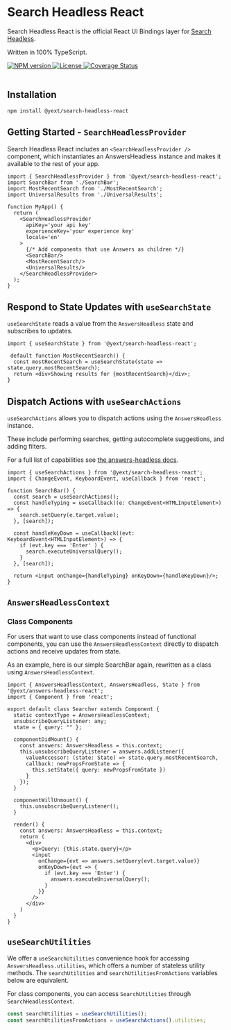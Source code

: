 # Search Headless React

Search Headless React is the official React UI Bindings layer for [Search Headless](https://www.npmjs.com/package/@yext/answers-headless).

Written in 100% TypeScript.

<div>
  <a href="https://npmjs.org/package/@yext/search-headless-react">
    <img src="https://img.shields.io/npm/v/@yext/search-headless-react" alt="NPM version"/>
  </a>
  <a href="./LICENSE">
    <img src="https://img.shields.io/badge/License-BSD%203--Clause-blue.svg" alt="License"/>
  </a>
  <a href='https://coveralls.io/github/yext/search-headless-react?branch=main'>
    <img src='https://coveralls.io/repos/github/yext/search-headless-react/badge.svg?branch=main' alt='Coverage Status' />
  </a>
</div>
<br>

## Installation

```shell
npm install @yext/search-headless-react
```

## Getting Started - `SearchHeadlessProvider`

Search Headless React includes an `<SearchHeadlessProvider />` component, which instantiates an AnswersHeadless instance and makes it available to the rest of your app.

```tsx
import { SearchHeadlessProvider } from '@yext/search-headless-react';
import SearchBar from './SearchBar';
import MostRecentSearch from './MostRecentSearch';
import UniversalResults from './UniversalResults';

function MyApp() {
  return (
    <SearchHeadlessProvider
      apiKey='your api key'
      experienceKey='your experience key'
      locale='en'
    >
      {/* Add components that use Answers as children */}
      <SearchBar/>
      <MostRecentSearch/>
      <UniversalResults/>
    </SearchHeadlessProvider>
  );
}
```

## Respond to State Updates with `useSearchState`

`useSearchState` reads a value from the `AnswersHeadless` state and subscribes to updates.

```tsx
import { useSearchState } from '@yext/search-headless-react';

 default function MostRecentSearch() {
  const mostRecentSearch = useSearchState(state => state.query.mostRecentSearch);
  return <div>Showing results for {mostRecentSearch}</div>;
}
```

## Dispatch Actions with `useSearchActions`

`useSearchActions` allows you to dispatch actions using the `AnswersHeadless` instance.

These include performing searches, getting autocomplete suggestions, and adding filters.

For a full list of capabilities see [the answers-headless docs](https://www.npmjs.com/package/@yext/answers-headless).

```tsx
import { useSearchActions } from '@yext/search-headless-react';
import { ChangeEvent, KeyboardEvent, useCallback } from 'react';

function SearchBar() {
  const search = useSearchActions();
  const handleTyping = useCallback((e: ChangeEvent<HTMLInputElement>) => {
    search.setQuery(e.target.value);
  }, [search]);
  
  const handleKeyDown = useCallback((evt: KeyboardEvent<HTMLInputElement>) => {
    if (evt.key === 'Enter' ) {
      search.executeUniversalQuery();
    }
  }, [search]);

  return <input onChange={handleTyping} onKeyDown={handleKeyDown}/>;
}
```

## `AnswersHeadlessContext`
### Class Components

For users that want to use class components instead of functional components, you can use the `AnswersHeadlessContext` directly to dispatch actions and receive updates from state.

As an example, here is our simple SearchBar again, rewritten as a class using `AnswersHeadlessContext`.

```tsx
import { AnswersHeadlessContext, AnswersHeadless, State } from '@yext/answers-headless-react';
import { Component } from 'react';

export default class Searcher extends Component {
  static contextType = AnswersHeadlessContext;
  unsubscribeQueryListener: any;
  state = { query: "" };

  componentDidMount() {
    const answers: AnswersHeadless = this.context;
    this.unsubscribeQueryListener = answers.addListener({
      valueAccessor: (state: State) => state.query.mostRecentSearch,
      callback: newPropsFromState => {
        this.setState({ query: newPropsFromState })
      }
    });
  }

  componentWillUnmount() {
    this.unsubscribeQueryListener();
  }

  render() {
    const answers: AnswersHeadless = this.context;
    return (
      <div>
        <p>Query: {this.state.query}</p>
        <input
          onChange={evt => answers.setQuery(evt.target.value)}
          onKeyDown={evt => {
            if (evt.key === 'Enter') {
              answers.executeUniversalQuery();
            }
          }}
        />
      </div>
    )
  }
}
```

## `useSearchUtilities`

We offer a `useSearchUtilities` convenience hook for accessing `AnswersHeadless.utilities`, which offers a number of stateless utility methods.
The `searchUtilities` and `searchUtilitiesFromActions` variables below are equivalent.

For class components, you can access `SearchUtilities` through `SearchHeadlessContext`.

```ts
const searchUtilities = useSearchUtilities();
const searchUtilitiesFromActions = useSearchActions().utilities;
```

